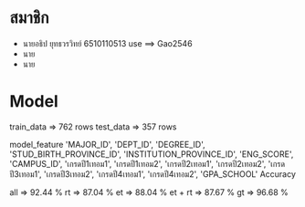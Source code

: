 # สมาชิก
- นายอธิป ยุทธวรวิทย์ 6510110513 use ==> Gao2546
- นาย
- นาย

# Model

train_data => 762 rows
test_data  => 357 rows

model_feature   'MAJOR_ID', 'DEPT_ID', 'DEGREE_ID', 'STUD_BIRTH_PROVINCE_ID',
                'INSTITUTION_PROVINCE_ID', 'ENG_SCORE', 'CAMPUS_ID',
                'เกรดปี1เทอม1', 'เกรดปี1เทอม2', 'เกรดปี2เทอม1', 'เกรดปี2เทอม2',
                'เกรดปี3เทอม1', 'เกรดปี3เทอม2', 'เกรดปี4เทอม1', 'เกรดปี4เทอม2',
                'GPA_SCHOOL'
Accuracy

all     => 92.44 %
rt      => 87.04 %
et      => 88.04 %
et + rt => 87.67 %
gt      => 96.68 %